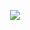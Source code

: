 <p align="center">
  <img src="https://github-readme-stats.vercel.app/api?username=smudgedpasta&show_icons=true&theme=radical&title_color=ffbf00&text_color=7fffff&icon_color=ff00bf&bg_color=30,3f007f,bf7fff"
</p>
